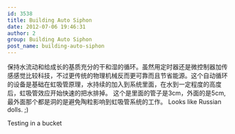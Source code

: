 ```yaml
---
id: 3538
title: Building Auto Siphon
date: 2012-07-06 19:46:31
author: 2
group: Building Auto Siphon
post_name: building-auto-siphon
---
```


保持水流动和给成长的基质充分的干和湿的循环。虽然用定时器还是微控制器加传感感觉比较科技，不过更传统的物理机械反而更可靠而且节省能源。这个自动循环的设备是基础在虹吸管原理，水持续的加入到系统里面，在水到一定程度的高度后，虹吸管效应开始快速的把水排掉。 这个是里面的管子是3cm，外面的是5cm, 最外面那个都是洞的是避免陶粒影响到虹吸管系统的工作。 Looks like Russian dolls. ;)

Testing in a bucket

